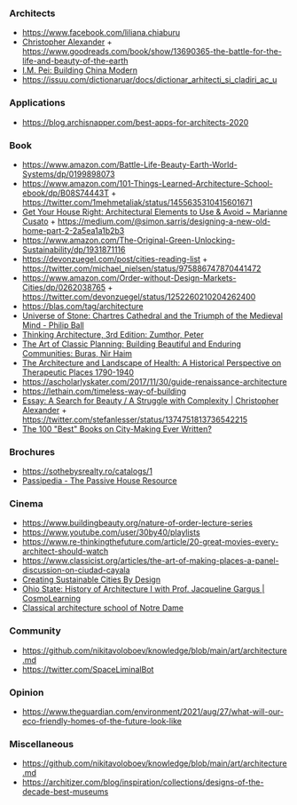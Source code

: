 ### Architects

- https://www.facebook.com/liliana.chiaburu
- [Christopher Alexander](http://www.patternlanguage.com/ca/ca.html) + https://www.goodreads.com/book/show/13690365-the-battle-for-the-life-and-beauty-of-the-earth
- [I.M. Pei: Building China Modern](https://www.brianfunck.com/i-m-pei)
- https://issuu.com/dictionaruar/docs/dictionar_arhitecti_si_cladiri_ac_u

### Applications

- https://blog.archisnapper.com/best-apps-for-architects-2020

### Book

- https://www.amazon.com/Battle-Life-Beauty-Earth-World-Systems/dp/0199898073
- https://www.amazon.com/101-Things-Learned-Architecture-School-ebook/dp/B08S74443T + https://twitter.com/1mehmetaliak/status/1455635310415601671
- [Get Your House Right: Architectural Elements to Use & Avoid ~ Marianne Cusato](https://www.amazon.com/Get-Your-House-Right-Architectural/dp/1402791038) + https://medium.com/@simon.sarris/designing-a-new-old-home-part-2-2a5ea1a1b2b3
- https://www.amazon.com/The-Original-Green-Unlocking-Sustainability/dp/1931871116
- https://devonzuegel.com/post/cities-reading-list + https://twitter.com/michael_nielsen/status/975886747870441472
- https://www.amazon.com/Order-without-Design-Markets-Cities/dp/0262038765 + https://twitter.com/devonzuegel/status/1252260210204262400
- https://blas.com/tag/architecture
- [Universe of Stone: Chartres Cathedral and the Triumph of the Medieval Mind - Philip Ball](https://www.amazon.co.uk/Universe-Stone-Chartres-Cathedral-Medieval/dp/0099499444)
- [Thinking Architecture, 3rd Edition: Zumthor, Peter](https://www.amazon.com/gp/product/3034605854)
- [The Art of Classic Planning: Building Beautiful and Enduring Communities: Buras, Nir Haim](https://www.amazon.com/Art-Classic-Planning-Beautiful-Communities/dp/0674919246)
- [The Architecture and Landscape of Health: A Historical Perspective on Therapeutic Places 1790-1940](https://www.amazon.com/Architecture-Landscape-Health-Perspective-Architectural/dp/113862537X)
- https://ascholarlyskater.com/2017/11/30/guide-renaissance-architecture
- https://lethain.com/timeless-way-of-building
- [Essay: A Search for Beauty / A Struggle with Complexity | Christopher Alexander](https://dreamsongs.com/Files/urbansci-526122-nice-appendix.pdf) + https://twitter.com/stefanlesser/status/1374751813736542215
- [The 100 "Best" Books on City-Making Ever Written?](https://www.planetizen.com/node/66462)

### Brochures

- https://sothebysrealty.ro/catalogs/1
- [Passipedia - The Passive House Resource](https://passipedia.org/start)

### Cinema

- https://www.buildingbeauty.org/nature-of-order-lecture-series
- https://www.youtube.com/user/30by40/playlists
- https://www.re-thinkingthefuture.com/article/20-great-movies-every-architect-should-watch
- https://www.classicist.org/articles/the-art-of-making-places-a-panel-discussion-on-ciudad-cayala
- [Creating Sustainable Cities By Design](https://www.asianscientist.com/2021/05/features/asias-changemakers-jason-pomeroy-singapore)
- [Ohio State: History of Architecture I with Prof. Jacqueline Gargus | CosmoLearning](https://www.youtube.com/playlist?list=PLaLOVNqqD-2HUsGTv_GQ3opJoPPjdM9S6)
- [Classical architecture school of Notre Dame](https://www.youtube.com/channel/UCj09bn2SMCjtmOv_xgkbchQ/playlists)

### Community

- https://github.com/nikitavoloboev/knowledge/blob/main/art/architecture.md
- https://twitter.com/SpaceLiminalBot


### Opinion

- https://www.theguardian.com/environment/2021/aug/27/what-will-our-eco-friendly-homes-of-the-future-look-like

### Miscellaneous

- https://github.com/nikitavoloboev/knowledge/blob/main/art/architecture.md
- https://architizer.com/blog/inspiration/collections/designs-of-the-decade-best-museums

